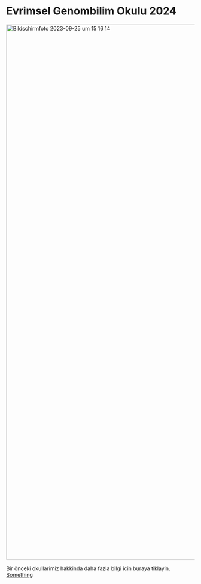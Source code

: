 # Evrimsel Genombilim Okulu 2024


<img width="1429" alt="Bildschirmfoto 2023-09-25 um 15 16 14" src="https://tugcebilgin.files.wordpress.com/2024/02/egenombilim2024-1.jpg">


Bir önceki okullarimiz hakkinda daha fazla bilgi icin buraya tiklayin.
<a href="[http://www.something.com](https://egenombilim.wixsite.com/home/gecmis-okullarimiz"> Something </a>
